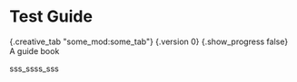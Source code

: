 # Test Guide
{.creative_tab "some_mod:some_tab"}
{.version 0}
{.show_progress false}
A guide book

sss_ssss_sss